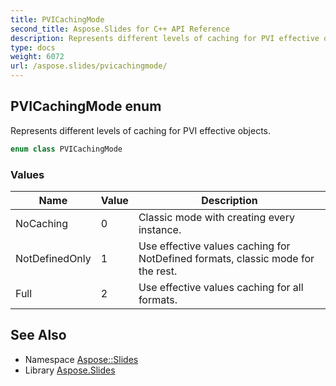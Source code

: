 ```yaml
---
title: PVICachingMode
second_title: Aspose.Slides for C++ API Reference
description: Represents different levels of caching for PVI effective objects.
type: docs
weight: 6072
url: /aspose.slides/pvicachingmode/
---
```

## PVICachingMode enum


Represents different levels of caching for PVI effective objects.

```cpp
enum class PVICachingMode
```

### Values

| Name | Value | Description |
| --- | --- | --- |
| NoCaching | 0 | Classic mode with creating every instance. |
| NotDefinedOnly | 1 | Use effective values caching for NotDefined formats, classic mode for the rest. |
| Full | 2 | Use effective values caching for all formats. |

## See Also

* Namespace [Aspose::Slides](../)
* Library [Aspose.Slides](../../)